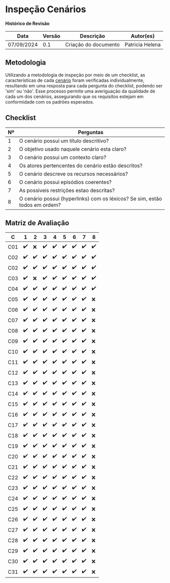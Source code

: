 # Inspeção Cenários
**Histórico de Revisão**

| Data   | Versão  | Descrição | Autor(es)|
| --- | --- | --- | --- |
| 07/09/2024 | 0.1 | Criação do documento | Patricia Helena |


## Metodologia
Utilizando a metodologia de inspeção por meio de um checklist, as características de cada [cenário](../modelagem/cenarios.md) foram verificadas individualmente, resultando em uma resposta para cada pergunta do checklist, podendo ser 'sim' ou 'não'. Esse processo permite uma averiguação da qualidade de cada um dos cenários, assegurando que os requisitos estejam em conformidade com os padrões esperados.

## Checklist
|Nº| Perguntas                                                                       |
|----|-----------------------------------------------------------------------------|
| 1  | O cenário possui um título descritivo?                                      |
| 2  | O objetivo usado naquele cenário esta claro?                                |
| 3  | O cenário possui um contexto claro?                                         |
| 4  | Os atores pertencentes do cenário estão descritos?                          |
| 5  | O cenário descreve os recursos necessários?                                 |
| 6  | O cenário possui episódios coerentes?                                       |
| 7  | As possiveis restrições estao descritas?                                    |
| 8  | O cenário possui (hyperlinks) com os léxicos? Se sim, estão todos em ordem? |


## Matriz de Avaliação
|  C  | 1 | 2 | 3 | 4 | 5 | 6 | 7 | 8 | 
|-----|---|---|---|---|---|---|---|---|
| C01 |✔️|❌|✔️|✔️|✔️|✔️|✔️|✔️|
| C02 |✔️|✔️|✔️|✔️|✔️|✔️|✔️|✔️|
| C02 |✔️|✔️|✔️|✔️|✔️|✔️|✔️|✔️|
| C03 |✔️|❌|✔️|✔️|✔️|✔️|✔️|✔️|
| C04 |✔️|✔️|✔️|✔️|✔️|✔️|✔️|✔️|
| C05 |✔️|✔️|✔️|✔️|✔️|✔️|✔️|❌|
| C06 |✔️|✔️|✔️|✔️|✔️|✔️|✔️|❌|
| C07 |✔️|✔️|✔️|✔️|✔️|✔️|✔️|❌|
| C08 |✔️|✔️|✔️|✔️|✔️|✔️|✔️|❌|
| C09 |✔️|✔️|✔️|✔️|✔️|✔️|✔️|❌|
| C10 |✔️|✔️|✔️|✔️|✔️|✔️|✔️|❌|
| C11 |✔️|✔️|✔️|✔️|✔️|✔️|✔️|❌|
| C12 |✔️|✔️|✔️|✔️|✔️|✔️|✔️|❌|
| C13 |✔️|✔️|✔️|✔️|✔️|✔️|✔️|❌|
| C14 |✔️|✔️|✔️|✔️|✔️|✔️|✔️|❌|
| C15 |✔️|✔️|✔️|✔️|✔️|✔️|✔️|❌|
| C16 |✔️|✔️|✔️|✔️|✔️|✔️|✔️|❌|
| C17 |✔️|✔️|✔️|✔️|✔️|✔️|✔️|❌|
| C18 |✔️|✔️|✔️|✔️|✔️|✔️|✔️|❌|
| C19 |✔️|✔️|✔️|✔️|✔️|✔️|✔️|❌|
| C20 |✔️|✔️|✔️|✔️|✔️|✔️|✔️|❌|
| C21 |✔️|✔️|✔️|✔️|✔️|✔️|✔️|❌|
| C22 |✔️|✔️|✔️|✔️|✔️|✔️|✔️|❌|
| C23 |✔️|✔️|✔️|✔️|✔️|✔️|✔️|❌|
| C24 |✔️|✔️|✔️|✔️|✔️|✔️|✔️|❌|
| C25 |✔️|✔️|✔️|✔️|✔️|✔️|✔️|❌|
| C26 |✔️|✔️|✔️|✔️|✔️|✔️|✔️|❌|
| C27 |✔️|✔️|✔️|✔️|✔️|✔️|✔️|❌|
| C28 |✔️|✔️|✔️|✔️|✔️|✔️|✔️|❌|
| C29 |✔️|✔️|✔️|✔️|✔️|✔️|✔️|❌|
| C30 |✔️|✔️|✔️|✔️|✔️|✔️|✔️|❌|
| C31 |✔️|✔️|✔️|✔️|✔️|✔️|✔️|❌|